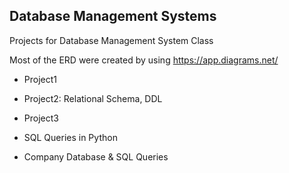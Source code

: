 ## Database Management Systems

Projects for Database Management System Class

Most of the ERD were created by using https://app.diagrams.net/

* Project1

* Project2: Relational Schema, DDL

* Project3

* SQL Queries in Python

* Company Database & SQL Queries
